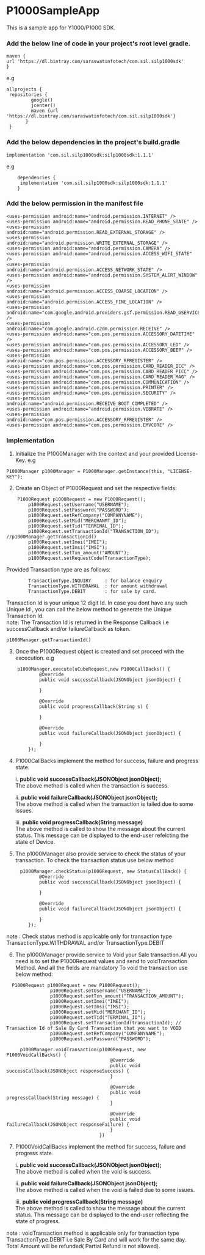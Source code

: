 # P1000SampleApp
This is a sample app for Y1000/P1000 SDK.

### Add the below line of code in your project's root level gradle.
    maven {
    url 'https://dl.bintray.com/saraswatinfotech/com.sil.silp1000sdk'
    }

 e.g 
 ```
 allprojects { 
  repositories {
          google()
          jcenter()
          maven {url 'https://dl.bintray.com/saraswatinfotech/com.sil.silp1000sdk'}
        }
  }
  ```
### Add the below dependencies in the project's build.gradle 
    implementation 'com.sil.silp1000sdk:silp1000sdk:1.1.1'
e.g
```
    dependencies {
	 implementation 'com.sil.silp1000sdk:silp1000sdk:1.1.1'
	}
 ```

### Add the below permission in the manifest file 

    <uses-permission android:name="android.permission.INTERNET" />
    <uses-permission android:name="android.permission.READ_PHONE_STATE" />
    <uses-permission android:name="android.permission.READ_EXTERNAL_STORAGE" />
    <uses-permission android:name="android.permission.WRITE_EXTERNAL_STORAGE" />
    <uses-permission android:name="android.permission.CAMERA" />
    <uses-permission android:name="android.permission.ACCESS_WIFI_STATE" />
    <uses-permission android:name="android.permission.ACCESS_NETWORK_STATE" />
    <uses-permission android:name="android.permission.SYSTEM_ALERT_WINDOW" />
    <uses-permission android:name="android.permission.ACCESS_COARSE_LOCATION" />
    <uses-permission android:name="android.permission.ACCESS_FINE_LOCATION" />
    <uses-permission android:name="com.google.android.providers.gsf.permission.READ_GSERVICES" />
    <uses-permission android:name="com.google.android.c2dm.permission.RECEIVE" />
    <uses-permission android:name="com.pos.permission.ACCESSORY_DATETIME" />
    <uses-permission android:name="com.pos.permission.ACCESSORY_LED" />
    <uses-permission android:name="com.pos.permission.ACCESSORY_BEEP" />
    <uses-permission android:name="com.pos.permission.ACCESSORY_RFREGISTER" />
    <uses-permission android:name="com.pos.permission.CARD_READER_ICC" />
    <uses-permission android:name="com.pos.permission.CARD_READER_PICC" />
    <uses-permission android:name="com.pos.permission.CARD_READER_MAG" />
    <uses-permission android:name="com.pos.permission.COMMUNICATION" />
    <uses-permission android:name="com.pos.permission.PRINTER" />
    <uses-permission android:name="com.pos.permission.SECURITY" />
    <uses-permission android:name="android.permission.RECEIVE_BOOT_COMPLETED" />
    <uses-permission android:name="android.permission.VIBRATE" />
    <uses-permission android:name="com.pos.permission.ACCESSORY_RFREGISTER" />
    <uses-permission android:name="com.pos.permission.EMVCORE" />


### Implementation
1. Initialize the P1000Manager with the context and your provided License-Key.
e.g
```
P1000Manager p1000Manager = P1000Manager.getInstance(this, "LICENSE-KEY");
```
2. Create an Object of P1000Request and set the respective fields:
```
    P1000Request p1000Request = new P1000Request();
        p1000Request.setUsername("USERNAME");
        p1000Request.setPassword("PASSWORD");
        p1000Request.setRefCompany("COMPANYNAME");
        p1000Request.setMid("MERCHANMT_ID");
        p1000Request.setTid("TERMINAL_ID");
        p1000Request.setTransactionId("TRANSACTION_ID"); //p1000Manager.getTransactionId()
        p1000Request.setImei("IMEI");
        p1000Request.setImsi("IMSI");
        p1000Request.setTxn_amount("AMOUNT");
        p1000Request.setRequestCode(TransactionType); 
```
Provided Transaction type are as follows:
```
    	TransactionType.INQUIRY 	: for balance enquiry
    	TransactionType.WITHDRAWAL	: for amount withdrawal
    	TransactionType.DEBIT		: for sale by card.
```
Transaction Id is your unique 12 digit Id. In case you dont have any such Unique Id , you can call the below method to generate the Unique Transaction Id.<br/>
note: The Transaction Id is returned in the Response Callback i.e successCallback and/or failureCallback as token.
```
p1000Manager.getTransactionId()
```
3. Once the P1000Request object is created and set proceed with the excecution.
e.g 
```
	p1000Manager.execute(uCubeRequest,new P1000CallBacks() {
            @Override
            public void successCallback(JSONObject jsonObject) {
                
            }

            @Override
            public void progressCallback(String s) {
              
            }

            @Override
            public void failureCallback(JSONObject jsonObject) {
               
            }
        });
```
4. P1000CallBacks implement the method for success, failure and progress state.
	
	i. 	**public void successCallback(JSONObject jsonObject);** <br>
			The above method is called when the transaction is success. 

 	ii. **public void failureCallback(JSONObject jsonObject);** <br>
 			The above method is called when the transaction is failed due to some issues.

 	iii. **public void progressCallback(String message)** <br>
 			The above method is called to show the message about the current status. This message can be displayed to the end-user refelcting the state of Device.

5. The p1000Manager also provide service to check the status of your transaction. To check the transaction status use below method

```
     p1000Manager.checkStatus(p1000Request, new StatusCallBack() {
            @Override
            public void successCallback(JSONObject jsonObject) {
              
            }

            @Override
            public void failureCallback(JSONObject jsonObject) {
            
            }
        });
```
note : Check status method is applicable only for transaction type TransactionType.WITHDRAWAL and/or TransactionType.DEBIT

6. The p1000Manager provide service to Void your Sale transaction.All you need is to set the P1000Request values and send to voidTransaction Method. And all the fields are mandatory
 To void the transaction use below method:

```
  P1000Request p1000Request = new P1000Request();
                p1000Request.setUsername("USERNAME");
                p1000Request.setTxn_amount("TRANSACTION_AMOUNT");
                p1000Request.setImei("IMEI");
                p1000Request.setImsi("IMSI");
                p1000Request.setMid("MERCHANT_ID");
                p1000Request.setTid("TERMINAL_ID");
                p1000Request.setTransactionId(transactionId); // Transaction Id of Sale By Card Transaction that you want to VOID
                p1000Request.setRefCompany("COMPANYNAME");
                p1000Request.setPassword("PASSWORD");

     p1000Manager.voidTransaction(p1000Request, new P1000VoidCallBacks() {
                                      @Override
                                      public void successCallback(JSONObject responseSuccess) {
                                      }

                                      @Override
                                      public void progressCallback(String message) {
                                      }

                                      @Override
                                      public void failureCallback(JSONObject responseFailure) {
                                      }
                                  })
```

7. P1000VoidCallBacks implement the method for success, failure and progress state.

	i. 	**public void successCallback(JSONObject jsonObject);** <br>
			The above method is called when the void is success.

 	ii. **public void failureCallback(JSONObject jsonObject);** <br>
 			The above method is called when the void is failed due to some issues.

 	iii. **public void progressCallback(String message)** <br>
 			The above method is called to show the message about the current status. This message can be displayed to the end-user reflecting the state of progress.

note : voidTransaction method is applicable only for transaction type TransactionType.DEBIT i.e Sale By Card and will work for the same day. Total Amount will be refunded( Partial Refund is not allowed).
